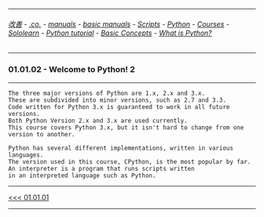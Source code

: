 
---

###### [改善](https://github.com/ttltrk/0C/blob/master/README.MD) - [.co.](https://github.com/ttltrk/PRG/blob/master/CODING.MD) - [manuals](https://github.com/ttltrk/PRG/blob/master/MAN.MD) - [basic manuals](https://github.com/ttltrk/PRG/blob/master/MANUALS.MD) - [Scripts](https://github.com/ttltrk/PRG/blob/master/PY/DOC/SC/SC.MD) - [Python](https://github.com/ttltrk/PRG/blob/master/PY/DOC/OPYM/OPYM.MD) - [Courses](https://github.com/ttltrk/PRG/blob/master/PY/DOC/OPYM/13/COURSES.MD) - [Sololearn](https://github.com/ttltrk/PRG/blob/master/PY/DOC/OPYM/13/05/SOLO.MD) - [Python tutorial](https://github.com/ttltrk/PRG/blob/master/PY/DOC/SOLOLEARN_PY.MD) - [Basic Concepts](https://github.com/ttltrk/PRG/blob/master/PY/DOC/C_SOLO/01/BASIC.MD) - [What is Python?](https://github.com/ttltrk/PRG/blob/master/PY/DOC/C_SOLO/01/0101/0101.MD)

---

### 01.01.02 - Welcome to Python! 2

---

```
The three major versions of Python are 1.x, 2.x and 3.x.
These are subdivided into minor versions, such as 2.7 and 3.3.
Code written for Python 3.x is guaranteed to work in all future versions. 
Both Python Version 2.x and 3.x are used currently. 
This course covers Python 3.x, but it isn't hard to change from one version to another.

Python has several different implementations, written in various languages. 
The version used in this course, CPython, is the most popular by far.
An interpreter is a program that runs scripts written 
in an interpreted language such as Python.
```

---

[<<< 01.01.01](https://github.com/ttltrk/PRG/blob/master/PY/DOC/C_SOLO/01/0101/010101/010101.MD)

---
